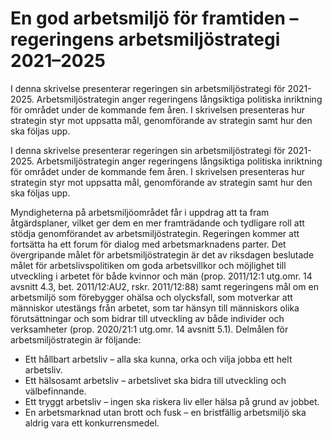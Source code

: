 # En god arbetsmiljö för framtiden – regeringens arbetsmiljöstrategi 2021–2025

I denna skrivelse presenterar regeringen sin arbetsmiljöstrategi för 2021-2025. Arbetsmiljöstrategin anger regeringens långsiktiga politiska inriktning för området under de kommande fem åren. I skrivelsen presenteras hur strategin styr mot uppsatta mål, genomförande av strategin samt hur den ska följas upp.

I denna skrivelse presenterar regeringen sin arbetsmiljöstrategi för 2021-2025. Arbetsmiljöstrategin anger regeringens långsiktiga politiska inriktning för området under de kommande fem åren. I skrivelsen presenteras hur strategin styr mot uppsatta mål, genomförande av strategin samt hur den ska följas upp.

Myndigheterna på arbetsmiljöområdet får i uppdrag att ta fram åtgärdsplaner, vilket ger dem en mer framträdande och tydligare roll att stödja genomförandet av arbetsmiljöstrategin. Regeringen kommer att fortsätta ha ett forum för dialog med arbetsmarknadens parter. Det övergripande målet för arbetsmiljöstrategin är det av riksdagen beslutade målet för arbetslivspolitiken om goda arbetsvillkor och möjlighet till utveckling i arbetet för både kvinnor och män (prop. 2011/12:1 utg.omr. 14 avsnitt 4.3, bet. 2011/12:AU2, rskr. 2011/12:88) samt regeringens mål om en arbetsmiljö som förebygger ohälsa och olycksfall, som motverkar att människor utestängs från arbetet, som tar hänsyn till människors olika förutsättningar och som bidrar till utveckling av både individer och verksamheter (prop. 2020/21:1 utg.omr. 14 avsnitt 5.1). Delmålen för arbetsmiljöstrategin är följande:

* Ett hållbart arbetsliv – alla ska kunna, orka och vilja jobba ett helt
arbetsliv.
* Ett hälsosamt arbetsliv – arbetslivet ska bidra till utveckling och
välbefinnande.
* Ett tryggt arbetsliv – ingen ska riskera liv eller hälsa på grund av
jobbet.
* En arbetsmarknad utan brott och fusk – en bristfällig arbetsmiljö ska
aldrig vara ett konkurrensmedel.

